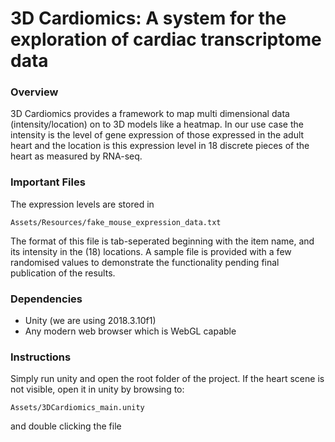 # 3D Cardiomics: A system for the exploration of cardiac transcriptome data

### Overview
3D Cardiomics provides a framework to map multi dimensional data (intensity/location) on to 3D models like a heatmap. In our use case the intensity is the level of gene expression of those expressed in the adult heart and the location is this expression level in 18 discrete pieces of the heart as measured by RNA-seq.

### Important Files
The expression levels are stored in
```
Assets/Resources/fake_mouse_expression_data.txt
```
The format of this file is tab-seperated beginning with the item name, and its intensity in the (18) locations. A sample file is provided with a few randomised values to demonstrate the functionality pending final publication of the results.

### Dependencies
- Unity (we are using 2018.3.10f1)
- Any modern web browser which is WebGL capable

### Instructions
Simply run unity and open the root folder of the project. If the heart scene is not visible, open it in unity by browsing to:
```
Assets/3DCardiomics_main.unity
```
and double clicking the file



